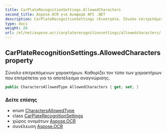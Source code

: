 ```yaml
---
title: CarPlateRecognitionSettings.AllowedCharacters
second_title: Aspose.OCR για Αναφορά API .NET
description: CarPlateRecognitionSettings ιδιοκτησία. Σύνολο επιτρεπόμενων χαρακτήρων. Καθορίζει τον τύπο των χαρακτήρων που επιτρέπεται για το αποτέλεσμα αναγνώρισης.
type: docs
weight: 20
url: /el/net/aspose.ocr/carplaterecognitionsettings/allowedcharacters/
---
```

## CarPlateRecognitionSettings.AllowedCharacters property

Σύνολο επιτρεπόμενων χαρακτήρων. Καθορίζει τον τύπο των χαρακτήρων που επιτρέπεται για το αποτέλεσμα αναγνώρισης.

```csharp
public CharactersAllowedType AllowedCharacters { get; set; }
```

### Δείτε επίσης

* enum [CharactersAllowedType](../../charactersallowedtype/)
* class [CarPlateRecognitionSettings](../)
* χώρος ονομάτων [Aspose.OCR](../../carplaterecognitionsettings/)
* συνέλευση [Aspose.OCR](../../../)


